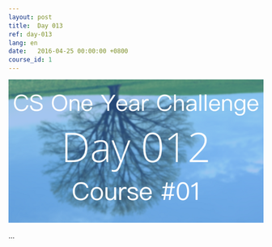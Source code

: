 ```yaml
---
layout: post
title:  Day 013
ref: day-013
lang: en
date:   2016-04-25 00:00:00 +0800
course_id: 1
---
```


![](/images/Day013-en.png)

...

